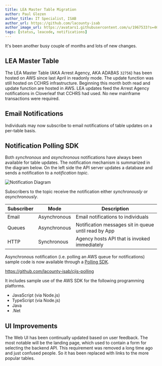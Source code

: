 ```yaml
---
title: LEA Master Table Migration
author: Paul Glezen
author_title: IT Specialist, ISAB
author_url: https://github.com/lacounty-isab
author_image_url: https://avatars1.githubusercontent.com/u/1967533?s=460&v=4
tags: [status, leacode, notifications]
---
```


It's been another busy couple of months and lots of new changes.

## LEA Master Table

The LEA Master Table (AKA Arrest Agency, AKA ADABAS `32756`) has been hosted
on AWS since last April in readonly mode.  The update function was still hosted
on CCHRS infrastructure.  Beginning this month both read and update function are
hosted in AWS.  LEA updates feed the Arrest Agency notifications in Cloverleaf that
CCHRS had used.  No new mainframe transactions were required.

<!-- truncate -->

## Email Notifications

Individuals may now subscribe to email notifications of table updates on a
per-table basis.

## Notification Polling SDK

Both *synchronous* and *asynchronous* notifications have always been available for
table updates.  The notification mechanism is summarized in the diagram below.
On the left side the API server updates a database and sends a notification to
a *notification topic*.

![Notification Diagram](/img/SqsPolling.png)

Subscribers to the topic receive the notification either
*synchronously* or *asynchronously*.

|Subscriber | Mode | Description |
|-----------|------|------------------------------------------------------|
|Email | Asynchronous | Email notifications to individuals   |
|Queues | Asynchronous | Notification messages sit in queue until read by App |
|HTTP | Synchronous | Agency hosts API that is invoked immediately |


Asynchronous notification (i.e. polling an AWS queue for
notifications) sample code is now available through a
[Polling SDK](https://github.com/lacounty-isab/cjis-polling).

https://github.com/lacounty-isab/cjis-polling

It includes sample use of the AWS SDK
for the following programming platforms.

* JavaScript (via Node.js)
* TypeScript (via Node.js)
* Java
* .Net

## UI Improvements

The Web UI has been continually updated based on user feedback.
The most notable will be the landing page, which used to contain
a form for selecting the backend API.  This requirement was
removed a long time ago and just confused people.  So it has
been replaced with links to the more popular tables.